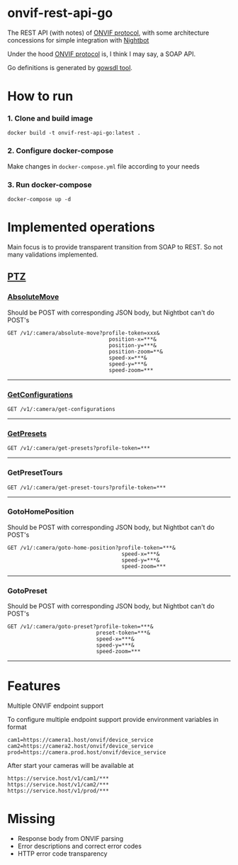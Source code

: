 # onvif-rest-api-go

The REST API (with notes) of [ONVIF protocol](https://www.onvif.org/onvif/ver20/util/operationIndex.html), with some architecture concessions for simple integration with [Nightbot](https://nightbot.tv/)

Under the hood [ONVIF protocol](https://www.onvif.org/onvif/ver20/util/operationIndex.html) is, I think I may say, a SOAP API.

Go definitions is generated by [gowsdl tool](https://github.com/hooklift/gowsdl).

# How to run

### 1. Clone and build image

```
docker build -t onvif-rest-api-go:latest .
```

### 2. Configure docker-compose

Make changes in `docker-compose.yml` file according to your needs

### 3. Run docker-compose

```
docker-compose up -d
```

# Implemented operations

Main focus is to provide transparent transition from SOAP to REST. So not many validations implemented.

## [PTZ](https://www.onvif.org/onvif/ver20/ptz/wsdl/ptz.wsdl)

### [AbsoluteMove](https://www.onvif.org/onvif/ver20/ptz/wsdl/ptz.wsdl#op.AbsoluteMove)

Should be POST with corresponding JSON body, but Nightbot can't do POST's

```
GET /v1/:camera/absolute-move?profile-token=xxx&
                                position-x=***&
                                position-y=***&
                                position-zoom=**&
                                speed-x=***&
                                speed-y=***&
                                speed-zoom=***
```

---

### [GetConfigurations](https://www.onvif.org/onvif/ver20/ptz/wsdl/ptz.wsdl#op.GetConfigurations)

```
GET /v1/:camera/get-configurations
```

---

### [GetPresets](https://www.onvif.org/onvif/ver20/ptz/wsdl/ptz.wsdl#op.GetPresets)

```
GET /v1/:camera/get-presets?profile-token=***
```

---

### GetPresetTours

```
GET /v1/:camera/get-preset-tours?profile-token=***
```

---

### GotoHomePosition

Should be POST with corresponding JSON body, but Nightbot can't do POST's

```
GET /v1/:camera/goto-home-position?profile-token=***&
                                    speed-x=***&
                                    speed-y=***&
                                    speed-zoom=***
```

---

### GotoPreset

Should be POST with corresponding JSON body, but Nightbot can't do POST's

```
GET /v1/:camera/goto-preset?profile-token=***&
                            preset-token=***&
                            speed-x=***&
                            speed-y=***&
                            speed-zoom=***
```

---

# Features

Multiple ONVIF endpoint support

To configure multiple endpoint support provide environment variables in format
```
cam1=https://camera1.host/onvif/device_service
cam2=https://camera2.host/onvif/device_service
prod=https://camera.prod.host/onvif/device_service
```

After start your cameras will be available at 
```
https://service.host/v1/cam1/***
https://service.host/v1/cam2/***
https://service.host/v1/prod/***
```

# Missing

* Response body from ONVIF parsing
* Error descriptions and correct error codes
* HTTP error code transparency